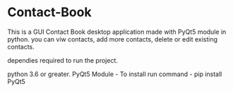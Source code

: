 # Contact-Book
This is a GUI Contact Book desktop application made with PyQt5 module in python. you can viw contacts, add more contacts, delete or edit existing contacts.

dependies required to run the project.

python 3.6 or greater.
PyQt5 Module - To install run command - pip install PyQt5
